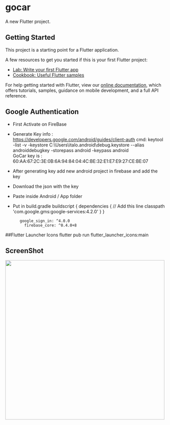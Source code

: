 # gocar

A new Flutter project.

## Getting Started

This project is a starting point for a Flutter application.

A few resources to get you started if this is your first Flutter project:

- [Lab: Write your first Flutter app](https://flutter.dev/docs/get-started/codelab)
- [Cookbook: Useful Flutter samples](https://flutter.dev/docs/cookbook)

For help getting started with Flutter, view our
[online documentation](https://flutter.dev/docs), which offers tutorials,
samples, guidance on mobile development, and a full API reference.


## Google Authentication

- First Activate on FireBase
- Generate Key info : https://developers.google.com/android/guides/client-auth
    cmd: keytool -list -v -keystore C:\Users\italo\.android\debug.keystore --alias  androiddebugkey -storepass android -keypass android  
                   GoCar key is : 60:AA:67:2C:3E:0B:6A:94:84:04:4C:BE:32:E1:E7:E9:27:CE:BE:07
- After generating key add new android project in firebase and add the key
- Download the json with the key
- Paste inside Android / App folder
- Put in build.gradle
        buildscript {
          dependencies {
            // Add this line
            classpath 'com.google.gms:google-services:4.2.0'
          }
        }
            
         google_sign_in: ^4.0.0
           firebase_core: ^0.4.0+8   
           
           
           
 ##Flutter Launcher Icons
 flutter pub run flutter_launcher_icons:main
 
 

 
 
 ## ScreenShot

<img src="https://fluttaxi.s3.amazonaws.com/image/store/full.png" height="500em" />
